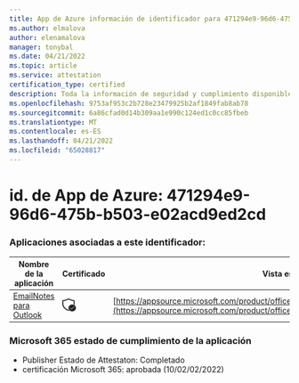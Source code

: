 ```yaml
---
title: App de Azure información de identificador para 471294e9-96d6-475b-b503-e02acd9ed2cd
ms.author: elmalova
author: elenamalova
manager: tonybal
ms.date: 04/21/2022
ms.topic: article
ms.service: attestation
certification_type: certified
description: Toda la información de seguridad y cumplimiento disponible para 471294e9-96d6-475b-b503-e02acd9ed2cd.
ms.openlocfilehash: 9753af953c2b728e23479925b2af1849fab8ab78
ms.sourcegitcommit: 6a86cfad0d14b309aa1e990c124ed1c0cc85fbeb
ms.translationtype: MT
ms.contentlocale: es-ES
ms.lasthandoff: 04/21/2022
ms.locfileid: "65028817"
---
```

# <a name="azure-app-id-471294e9-96d6-475b-b503-e02acd9ed2cd"></a>id. de App de Azure: 471294e9-96d6-475b-b503-e02acd9ed2cd


### <a name="apps-associated-with-this-id"></a>Aplicaciones asociadas a este identificador:
| **Nombre de la aplicación** | **Certificado** | **Vista en AppSource** |
|--------------|---------------|-----------------------|
| [EmailNotes para Outlook](../forward/standsssouthpacificltd1581455821226.emailnotes.md) | <img alt="Certified application badge" src="../media/certified-badge.png" height="25" width="25" /> | [https://appsource.microsoft.com/product/office/standsssouthpacificltd1581455821226.emailnotes](https://appsource.microsoft.com/product/office/standsssouthpacificltd1581455821226.emailnotes) |

### <a name="microsoft-365-app-compliance-status"></a>Microsoft 365 estado de cumplimiento de la aplicación
- Publisher Estado de Attestaton: Completado
- certificación Microsoft 365: aprobada (10/02/02/2022)
